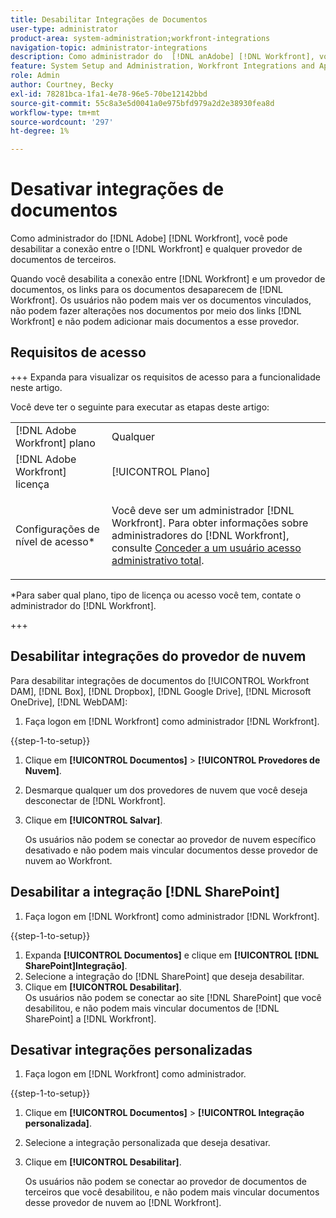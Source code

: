 ```yaml
---
title: Desabilitar Integrações de Documentos
user-type: administrator
product-area: system-administration;workfront-integrations
navigation-topic: administrator-integrations
description: Como administrador do  [!DNL anAdobe] [!DNL Workfront], você pode desabilitar a conexão entre o Workfront e qualquer um dos provedores de documentos de terceiros.
feature: System Setup and Administration, Workfront Integrations and Apps, Digital Content and Documents
role: Admin
author: Courtney, Becky
exl-id: 78281bca-1fa1-4e78-96e5-70be12142bbd
source-git-commit: 55c8a3e5d0041a0e975bfd979a2d2e38930fea8d
workflow-type: tm+mt
source-wordcount: '297'
ht-degree: 1%

---
```


# Desativar integrações de documentos

Como administrador do [!DNL Adobe] [!DNL Workfront], você pode desabilitar a conexão entre o [!DNL Workfront] e qualquer provedor de documentos de terceiros.

Quando você desabilita a conexão entre [!DNL Workfront] e um provedor de documentos, os links para os documentos desaparecem de [!DNL Workfront]. Os usuários não podem mais ver os documentos vinculados, não podem fazer alterações nos documentos por meio dos links [!DNL Workfront] e não podem adicionar mais documentos a esse provedor.

## Requisitos de acesso

+++ Expanda para visualizar os requisitos de acesso para a funcionalidade neste artigo.

Você deve ter o seguinte para executar as etapas deste artigo:

<table style="table-layout:auto"> 
 <col> 
 <col> 
 <tbody> 
  <tr> 
   <td role="rowheader">[!DNL Adobe Workfront] plano</td> 
   <td>Qualquer</td> 
  </tr> 
  <tr> 
   <td role="rowheader">[!DNL Adobe Workfront] licença</td> 
   <td>[!UICONTROL Plano]</td> 
  </tr> 
  <tr> 
   <td role="rowheader">Configurações de nível de acesso*</td> 
   <td> <p>Você deve ser um administrador [!DNL Workfront]. Para obter informações sobre administradores do [!DNL Workfront], consulte <a href="../../administration-and-setup/add-users/configure-and-grant-access/grant-a-user-full-administrative-access.md" class="MCXref xref">Conceder a um usuário acesso administrativo total</a>.</p> </td> 
  </tr> 
 </tbody> 
</table>

&#42;Para saber qual plano, tipo de licença ou acesso você tem, contate o administrador do [!DNL Workfront].

+++

## Desabilitar integrações do provedor de nuvem

Para desabilitar integrações de documentos do [!UICONTROL Workfront DAM], [!DNL Box], [!DNL Dropbox], [!DNL Google Drive], [!DNL Microsoft OneDrive], [!DNL WebDAM]:

1. Faça logon em [!DNL Workfront] como administrador [!DNL Workfront].

{{step-1-to-setup}}

1. Clique em **[!UICONTROL Documentos]** > **[!UICONTROL Provedores de Nuvem]**.

1. Desmarque qualquer um dos provedores de nuvem que você deseja desconectar de [!DNL Workfront].
1. Clique em **[!UICONTROL Salvar]**.

   Os usuários não podem se conectar ao provedor de nuvem específico desativado e não podem mais vincular documentos desse provedor de nuvem ao Workfront.

## Desabilitar a integração [!DNL SharePoint]

1. Faça logon em [!DNL Workfront] como administrador [!DNL Workfront].

{{step-1-to-setup}}

1. Expanda **[!UICONTROL Documentos]** e clique em **[!UICONTROL [!DNL SharePoint]Integração]**.
1. Selecione a integração do [!DNL SharePoint] que deseja desabilitar.
1. Clique em **[!UICONTROL Desabilitar]**.\
   Os usuários não podem se conectar ao site [!DNL SharePoint] que você desabilitou, e não podem mais vincular documentos de [!DNL SharePoint] a [!DNL Workfront].

## Desativar integrações personalizadas

1. Faça logon em [!DNL Workfront] como administrador.

{{step-1-to-setup}}

1. Clique em **[!UICONTROL Documentos]** > **[!UICONTROL Integração personalizada]**.
1. Selecione a integração personalizada que deseja desativar.
1. Clique em **[!UICONTROL Desabilitar]**.

   Os usuários não podem se conectar ao provedor de documentos de terceiros que você desabilitou, e não podem mais vincular documentos desse provedor de nuvem ao [!DNL Workfront].
